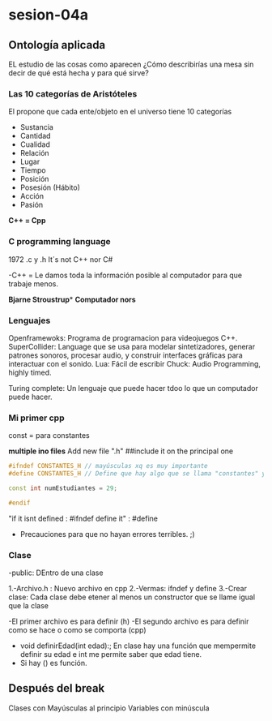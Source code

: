 # sesion-04a
## Ontología aplicada
EL estudio de las cosas como aparecen
¿Cómo describirías una mesa sin decir de qué está hecha y para qué sirve?

### Las 10 categorías de Aristóteles
El propone que cada ente/objeto en el universo tiene 10 categorías
- Sustancia
- Cantidad
- Cualidad
- Relación
- Lugar
- Tiempo
- Posición
- Posesión (Hábito)
- Acción
- Pasión

**C++ = Cpp**

### C programming language
1972
.c y .h
It´s not C++ nor C#

-C++ = Le damos toda la información posible al computador para que trabaje menos.

**Bjarne Stroustrup***
**Computador nors**

### Lenguajes
Openframewoks: Programa de programacion para videojuegos C++.
SuperCollider: Language que se usa para modelar sintetizadores, generar patrones sonoros, procesar audio, y construir interfaces gráficas para interactuar con el sonido. 
Lua: Fácil de escribir
Chuck: Audio Programming, highly timed.

Turing complete: Un lenguaje que puede hacer tdoo lo que un computador puede hacer.

### Mi primer cpp
const = para constantes

**multiple ino files**
Add new file ".h"
##include it on the principal one

```cpp
#ifndef CONSTANTES_H // mayúsculas xq es muy importante
#define CONSTANTES_H // Define que hay algo que se llama "constantes" y es todo lo que está abajo

const int numEstudiantes = 29;

#endif
```

"if it isnt defined : #ifndef
define it" : #define

- Precauciones para que no hayan errores terribles. ;)

### Clase
-public: DEntro de una clase

1.-Archivo.h : Nuevo archivo en cpp
2.-Vermas: ifndef y define
3.-Crear clase: Cada clase debe etener al menos un constructor que se llame igual que la clase

-El primer archivo es para definir (h)
-El segundo archivo es para definir como se hace o como se comporta (cpp)

- void definirEdad(int edad):; En clase hay una función que mempermite definir su edad e int me permite saber que edad tiene.
- Si hay () es función.

## Después del break

Clases con Mayúsculas al principio
Variables con minúscula


